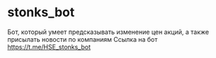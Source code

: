 # stonks_bot
Бот, который умеет предсказывать изменение цен акций, а также присылать новости по компаниям
Ссылка на бот https://t.me/HSE_stonks_bot
